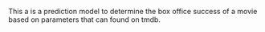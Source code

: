 This a is a prediction model to determine the box office success of a movie based on parameters that can found on tmdb.
